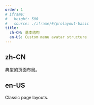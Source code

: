 ```yaml
---
order: 1
# iframe:
#   height: 500
#   source: ./iframe/#/prolayout-basic
title:
  zh-CN: 基本结构
  en-US: Custom menu avatar structure
---
```


## zh-CN

典型的页面布局。

## en-US

Classic page layouts.



